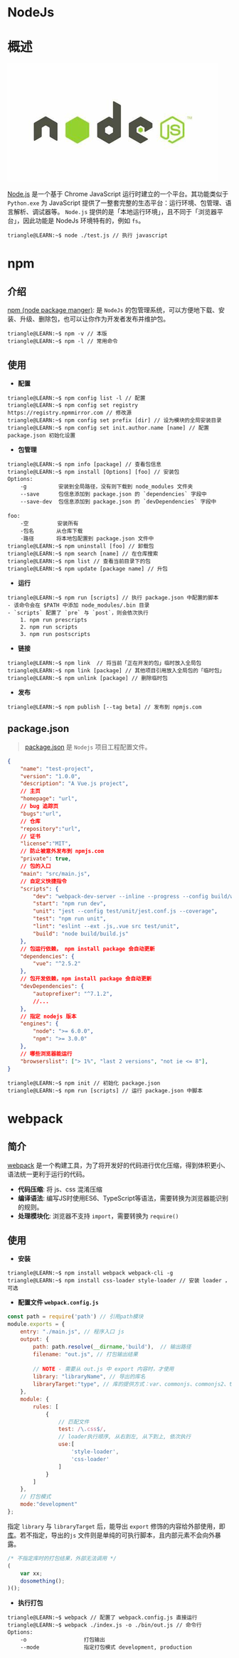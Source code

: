 # NodeJs

# 概述


![nodejs|c,50](../../image/web/nodejs.jpg)

[Node.js](https://nodejs.org/en) 是一个基于 Chrome JavaScript 运行时建立的一个平台。其功能类似于 `Python.exe` 为 JavaScript 提供了一整套完整的生态平台：运行环境、包管理、语言解析、调试器等。 `Node.js` 提供的是「本地运行环境」，且不同于「浏览器平台」，因此功能是 NodeJs 环境特有的，例如 `fs`。

```term
triangle@LEARN:~$ node ./test.js // 执行 javascript
```

# npm

## 介绍

[npm (node package manger)](https://www.npmjs.com/): 是 `NodeJs` 的包管理系统，可以方便地下载、安装、升级、删除包，也可以让你作为开发者发布并维护包。

```term
triangle@LEARN:~$ npm -v // 本版
triangle@LEARN:~$ npm -l // 常用命令
```

## 使用

- **配置**

```term
triangle@LEARN:~$ npm config list -l // 配置
triangle@LEARN:~$ npm config set registry https://registry.npmmirror.com // 修改源
triangle@LEARN:~$ npm config set prefix [dir] // 设为模块的全局安装目录
triangle@LEARN:~$ npm config set init.author.name [name] // 配置 package.json 初始化设置
```

- **包管理**

```term
triangle@LEARN:~$ npm info [package] // 查看包信息
triangle@LEARN:~$ npm install [Options] [foo] // 安装包
Options:
    -g          安装到全局路径，没有则下载到 node_modules 文件夹
    --save      包信息添加到 package.json 的 `dependencies` 字段中
    --save-dev  包信息添加到 package.json 的 `devDependencies` 字段中

foo:
    -空         安装所有
    -包名       从仓库下载
    -路径       将本地包配置到 package.json 文件中
triangle@LEARN:~$ npm uninstall [foo] // 卸载包
triangle@LEARN:~$ npm search [name] // 在仓库搜索
triangle@LEARN:~$ npm list // 查看当前目录下的包
triangle@LEARN:~$ npm update [package name] // 升包
```

- **运行**

```term
triangle@LEARN:~$ npm run [scripts] // 执行 package.json 中配置的脚本
- 该命令会在 $PATH 中添加 node_modules/.bin 目录
- `scripts` 配置了 `pre` 与 `post`，则会依次执行
    1. npm run prescripts
    2. npm run scripts
    3. npm run postscripts
```

- **链接**

```term
triangle@LEARN:~$ npm link  // 将当前「正在开发的包」临时放入全局包
triangle@LEARN:~$ npm link [package] // 其他项目引用放入全局包的「临时包」
triangle@LEARN:~$ npm unlink [package] // 删除临时包
```

- **发布**

```term
triangle@LEARN:~$ npm publish [--tag beta] // 发布到 npmjs.com
```

## package.json

> [package.json](https://dev.nodejs.cn/learn/the-package-json-guide/) 是 `Nodejs` 项目工程配置文件。

```json
{
    "name": "test-project",
    "version": "1.0.0", 
    "description": "A Vue.js project",
    // 主页
    "homepage": "url",
    // bug 追踪页
    "bugs":"url",
    // 仓库
    "repository":"url",
    // 证书
    "license":"MIT",
    // 防止被意外发布到 npmjs.com
    "private": true,
    // 包的入口
    "main": "src/main.js",
    // 自定义快捷指令
    "scripts": {
        "dev": "webpack-dev-server --inline --progress --config build/webpack.dev.conf.js",
        "start": "npm run dev",
        "unit": "jest --config test/unit/jest.conf.js --coverage",
        "test": "npm run unit",
        "lint": "eslint --ext .js,.vue src test/unit",
        "build": "node build/build.js"
    },
    // 包运行依赖， npm install package 会自动更新
    "dependencies": {
        "vue": "^2.5.2"
    },
    // 包开发依赖，npm install package 会自动更新
    "devDependencies": {
        "autoprefixer": "^7.1.2",
        //...
    },
    // 指定 nodejs 版本
    "engines": {
        "node": ">= 6.0.0",
        "npm": ">= 3.0.0"
    },
    // 哪些浏览器能运行
    "browserslist": ["> 1%", "last 2 versions", "not ie <= 8"],
}
```

```term
triangle@LEARN:~$ npm init // 初始化 package.json
triangle@LEARN:~$ npm run [scripts] // 运行 package.json 中脚本
```

# webpack

## 简介

[webpack](https://blog.csdn.net/chen4565/article/details/118093586) 是一个构建工具，为了将开发好的代码进行优化压缩，得到体积更小、语法统一更利于运行的代码。
- **代码压缩**: 将 js、css 混淆压缩
- **编译语法**: 编写JS时使用ES6、TypeScript等语法，需要转换为浏览器能识别的规则。
- **处理模块化**: 浏览器不支持 `import`，需要转换为 `require()`

## 使用

- **安装**

```term
triangle@LEARN:~$ npm install webpack webpack-cli -g
triangle@LEARN:~$ npm install css-loader style-loader // 安装 loader ，可选
```

- **配置文件 `webpack.config.js`**

```javascript
const path = require('path') // 引用path模块
module.exports = {
    entry: "./main.js", // 程序入口 js
    output: {
        path: path.resolve(__dirname,'build'),  // 输出路径
        filename: "out.js", // 打包输出结果

        // NOTE - 需要从 out.js 中 export 内容时，才使用
        library: "libraryName", // 导出的库名
        libraryTarget:"type", // 库的提供方式：var、commonjs、commonjs2、this、window
    },
    module: {
        rules: [ 
            { 
                // 匹配文件
                test: /\.css$/, 
                // loader执行顺序, 从右到左, 从下到上, 依次执行
                use:[
                    'style-loader',
                    'css-loader'
                ]
            }
        ]
    },
    // 打包模式
    mode:"development"
};
```

指定 `library` 与 `libraryTarget` 后，能导出 `export` 修饰的内容给外部使用，即[库](https://blog.csdn.net/qq_17175013/article/details/119753486)。若不指定，导出的`js` 文件则是单纯的可执行脚本，且内部元素不会向外暴露。

```javascript
/* 不指定库时的打包结果，外部无法调用 */
(
    var xx;
    dosomething();
)();
```

- **执行打包**

```term
triangle@LEARN:~$ webpack // 配置了 webpack.config.js 直接运行
triangle@LEARN:~$ webpack ./index.js -o ./bin/out.js // 命令行
Options:
    -o                  打包输出
    --mode              指定打包模式 development, production
```
